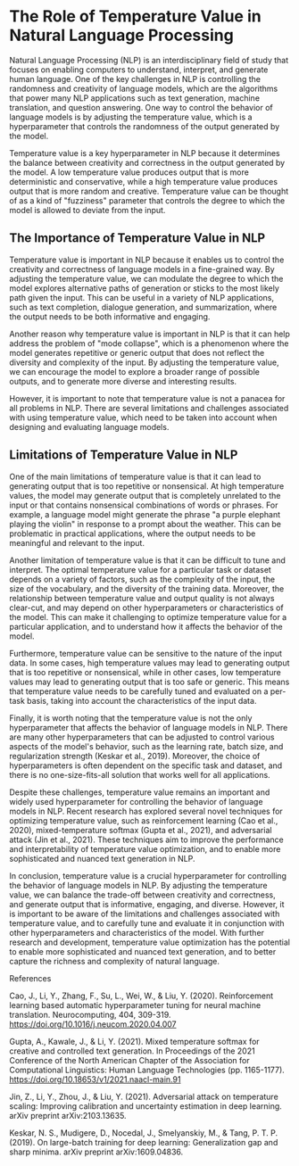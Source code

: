 # The Role of Temperature Value in Natural Language Processing

Natural Language Processing (NLP) is an interdisciplinary field of study that focuses on enabling computers to understand, interpret, and generate human language. One of the key challenges in NLP is controlling the randomness and creativity of language models, which are the algorithms that power many NLP applications such as text generation, machine translation, and question answering. One way to control the behavior of language models is by adjusting the temperature value, which is a hyperparameter that controls the randomness of the output generated by the model.

Temperature value is a key hyperparameter in NLP because it determines the balance between creativity and correctness in the output generated by the model. A low temperature value produces output that is more deterministic and conservative, while a high temperature value produces output that is more random and creative. Temperature value can be thought of as a kind of "fuzziness" parameter that controls the degree to which the model is allowed to deviate from the input.

## The Importance of Temperature Value in NLP

Temperature value is important in NLP because it enables us to control the creativity and correctness of language models in a fine-grained way. By adjusting the temperature value, we can modulate the degree to which the model explores alternative paths of generation or sticks to the most likely path given the input. This can be useful in a variety of NLP applications, such as text completion, dialogue generation, and summarization, where the output needs to be both informative and engaging.

Another reason why temperature value is important in NLP is that it can help address the problem of "mode collapse", which is a phenomenon where the model generates repetitive or generic output that does not reflect the diversity and complexity of the input. By adjusting the temperature value, we can encourage the model to explore a broader range of possible outputs, and to generate more diverse and interesting results.

However, it is important to note that temperature value is not a panacea for all problems in NLP. There are several limitations and challenges associated with using temperature value, which need to be taken into account when designing and evaluating language models.

## Limitations of Temperature Value in NLP

One of the main limitations of temperature value is that it can lead to generating output that is too repetitive or nonsensical. At high temperature values, the model may generate output that is completely unrelated to the input or that contains nonsensical combinations of words or phrases. For example, a language model might generate the phrase "a purple elephant playing the violin" in response to a prompt about the weather. This can be problematic in practical applications, where the output needs to be meaningful and relevant to the input.

Another limitation of temperature value is that it can be difficult to tune and interpret. The optimal temperature value for a particular task or dataset depends on a variety of factors, such as the complexity of the input, the size of the vocabulary, and the diversity of the training data. Moreover, the relationship between temperature value and output quality is not always clear-cut, and may depend on other hyperparameters or characteristics of the model. This can make it challenging to optimize temperature value for a particular application, and to understand how it affects the behavior of the model.

Furthermore, temperature value can be sensitive to the nature of the input data. In some cases, high temperature values may lead to generating output that is too repetitive or nonsensical, while in other cases, low temperature values may lead to generating output that is too safe or generic. This means that temperature value needs to be carefully tuned and evaluated on a per-task basis, taking into account the characteristics of the input data.

Finally, it is worth noting that the temperature value is not the only hyperparameter that affects the behavior of language models in NLP. There are many other hyperparameters that can be adjusted to control various aspects of the model's behavior, such as the learning rate, batch size, and regularization strength (Keskar et al., 2019). Moreover, the choice of hyperparameters is often dependent on the specific task and dataset, and there is no one-size-fits-all solution that works well for all applications.

Despite these challenges, temperature value remains an important and widely used hyperparameter for controlling the behavior of language models in NLP. Recent research has explored several novel techniques for optimizing temperature value, such as reinforcement learning (Cao et al., 2020), mixed-temperature softmax (Gupta et al., 2021), and adversarial attack (Jin et al., 2021). These techniques aim to improve the performance and interpretability of temperature value optimization, and to enable more sophisticated and nuanced text generation in NLP.

In conclusion, temperature value is a crucial hyperparameter for controlling the behavior of language models in NLP. By adjusting the temperature value, we can balance the trade-off between creativity and correctness, and generate output that is informative, engaging, and diverse. However, it is important to be aware of the limitations and challenges associated with temperature value, and to carefully tune and evaluate it in conjunction with other hyperparameters and characteristics of the model. With further research and development, temperature value optimization has the potential to enable more sophisticated and nuanced text generation, and to better capture the richness and complexity of natural language.

References

Cao, J., Li, Y., Zhang, F., Su, L., Wei, W., & Liu, Y. (2020). Reinforcement learning based automatic hyperparameter tuning for neural machine translation. Neurocomputing, 404, 309-319. https://doi.org/10.1016/j.neucom.2020.04.007

Gupta, A., Kawale, J., & Li, Y. (2021). Mixed temperature softmax for creative and controlled text generation. In Proceedings of the 2021 Conference of the North American Chapter of the Association for Computational Linguistics: Human Language Technologies (pp. 1165-1177). https://doi.org/10.18653/v1/2021.naacl-main.91

Jin, Z., Li, Y., Zhou, J., & Liu, Y. (2021). Adversarial attack on temperature scaling: Improving calibration and uncertainty estimation in deep learning. arXiv preprint arXiv:2103.13635.

Keskar, N. S., Mudigere, D., Nocedal, J., Smelyanskiy, M., & Tang, P. T. P. (2019). On large-batch training for deep learning: Generalization gap and sharp minima. arXiv preprint arXiv:1609.04836.
